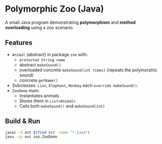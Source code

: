 # Polymorphic Zoo (Java)

A small Java program demonstrating **polymorphism** and **method overloading** using a zoo scenario.

## Features
- `Animal` (abstract) in package `zoo` with:
  - `protected String name`
  - abstract `makeSound()`
  - overloaded concrete `makeSound(int times)` (repeats the polymorphic sound)
  - concrete `getName()`
- Subclasses: `Lion`, `Elephant`, `Monkey` each `override makeSound()`.
- `ZooDemo` main:
  - Instantiates animals
  - Stores them in `List<Animal>`
  - Calls both `makeSound()` and `makeSound(int)`

## Build & Run
```bash
javac -d out $(find src -name "*.java")
java -cp out zoo.ZooDemo
